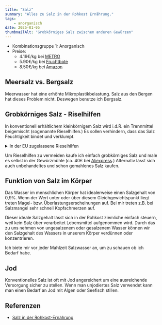 ```yaml
---
title: "Salz"
summary: "Alles zu Salz in der Rohkost Ernährung."
tags:
    - anorganisch
date: 2025-01-05
thumbnailAlt: "Grobkörniges Salz zwischen anderen Gewürzen"
---
```


- Kombinationsgruppe 1: Anorganisch
- Preise:
  - 4.19€/kg bei [METRO](https://www.metro.de/marktplatz/product/9d6e363d-a8c5-4984-ba4f-54cb41e745b3)
  - 5.90€/kg bei [Fruchtbote](https://fruchtbote.com/shop/salz-himalaya-rosa/)
  - 8.50€/kg bei [Amazon](https://amzn.to/4a3ECTg)

## Meersalz vs. Bergsalz

Meerwasser hat eine erhöhte Mikroplastikbelastung.
Salz aus den Bergen hat dieses Problem nicht.
Deswegen benutze ich Bergsalz.

## Grobkörniges Salz - Riselhilfen

In konventionell erhältlichem kleinkörnigem Salz wird i.d.R. ein
Trennmittel beigemischt (sogenannte Rieselhilfen.)
Es sollen verhindern, dass das Salz Feuchtigkeit bindet und verklumpt.

<details>
<summary>In der EU zugelassene Rieselhilfen</summary>

- Eisentartrat (E534)
- Natriumferrocyanid (E535)
- Kaliumferrocyanid (E536)
- Calciumferrocyanid (E538)
- Siliziumdioxid (E551)
- Calciumcarbonat (E170)
- Magnesiumcarbonat (E504)

Siehe auch: [Salz ohne Rieselhilfen](https://praxistipps.focus.de/salz-ohne-rieselhilfen-das-sollten-sie-wissen_111291)
</details>

Um Rieselhilfen zu vermeiden kaufe ich einfach grobkörniges Salz und male es
selbst in der Gewürzmühle (ca. 40€ bei [Aliexpress](https://de.aliexpress.com/item/1005005444043876.html).)
Alternativ lässt sich auch unbehandeltes und schon gemahlenes Salz kaufen.

## Funktion von Salz im Körper

Das Wasser im menschlichen Körper hat idealerweise einen Salzgehalt von
0,9%.
Wenn der Wert unter oder über diesem Gleichgewichtspunkt liegt treten Magel-
bzw. Überlastungserscheinungen auf.
Bei mir treten z.B. bei Salzmangel sehr schnell Kopfschmerzen auf.

Dieser ideale Salzgehalt lässt sich in der Rohkost ziemliche einfach
steuern, weil kein Salz über verarbeitet Lebensmittel aufgenommen wird.
Durch das zu uns nehmen von ungesalzenem oder gesalzenem Wasser können wir
den Salzgehalt des Wassers in unserem Körper verdünnen oder konzentrieren.

Ich biete mir vor jeder Mahlzeit Salzwasser an, um zu schauen ob ich Bedarf
habe.

## Jod

Konventionelles Salz ist oft mit Jod angereichert um eine ausreichende
Versorgung sicher zu stellen.
Wenn man unjodiertes Salz verwendet kann man einen Bedarf an Jod mit Algen
oder Seefisch stillen.

## Referenzen

- [Salz in der Rohkost-Ernährung](https://www.rohkostwiki.de/wiki/Salz_in_der_Rohkost-Ern%C3%A4hrung)
